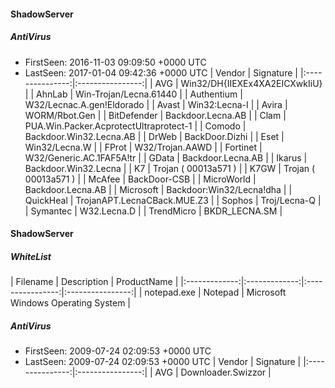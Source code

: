 #### ShadowServer

##### AntiVirus
 - FirstSeen: 2016-11-03 09:09:50 &#43;0000 UTC
 - LastSeen: 2017-01-04 09:42:36 &#43;0000 UTC
| Vendor          | Signature        |
|:---------------:|:----------------:|
| AVG | Win32/DH{IIEXEx4XA2EICXwkIiU} |
| AhnLab | Win-Trojan/Lecna.61440 |
| Authentium | W32/Lecnac.A.gen!Eldorado |
| Avast | Win32:Lecna-I |
| Avira | WORM/Rbot.Gen |
| BitDefender | Backdoor.Lecna.AB |
| Clam | PUA.Win.Packer.AcprotectUltraprotect-1 |
| Comodo | Backdoor.Win32.Lecna.AB |
| DrWeb | BackDoor.Dizhi |
| Eset | Win32/Lecna.W |
| FProt | W32/Trojan.AAWD |
| Fortinet | W32/Generic.AC.1FAF5A!tr |
| GData | Backdoor.Lecna.AB |
| Ikarus | Backdoor.Win32.Lecna |
| K7 | Trojan ( 00013a571 ) |
| K7GW | Trojan ( 00013a571 ) |
| McAfee | BackDoor-CSB |
| MicroWorld | Backdoor.Lecna.AB |
| Microsoft | Backdoor:Win32/Lecna!dha |
| QuickHeal | TrojanAPT.LecnaCBack.MUE.Z3 |
| Sophos | Troj/Lecna-Q |
| Symantec | W32.Lecna.D |
| TrendMicro | BKDR_LECNA.SM |


#### ShadowServer

##### WhiteList
| Filename      | Description      | ProductName      |
|:-------------:|:-------------:|:----------------:|:----------------:|
| notepad.exe | Notepad | Microsoft Windows Operating System |

##### AntiVirus
 - FirstSeen: 2009-07-24 02:09:53 &#43;0000 UTC
 - LastSeen: 2009-07-24 02:09:53 &#43;0000 UTC
| Vendor          | Signature        |
|:---------------:|:----------------:|
| AVG | Downloader.Swizzor |


